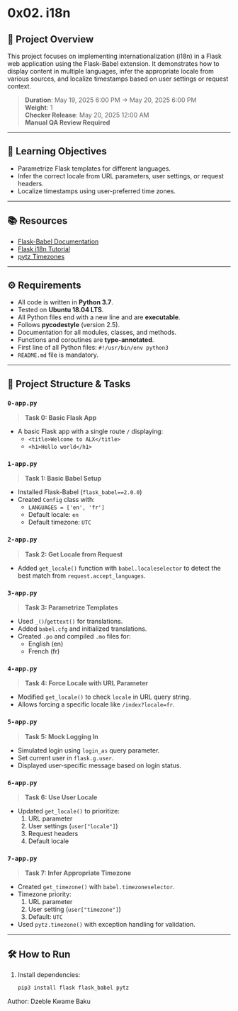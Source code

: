 # 0x02. i18n

## 📌 Project Overview
This project focuses on implementing internationalization (i18n) in a Flask web application using the Flask-Babel extension. It demonstrates how to display content in multiple languages, infer the appropriate locale from various sources, and localize timestamps based on user settings or request context.

> **Duration**: May 19, 2025 6:00 PM → May 20, 2025 6:00 PM  
> **Weight**: 1  
> **Checker Release**: May 20, 2025 12:00 AM  
> **Manual QA Review Required**

---

## 🧠 Learning Objectives
- Parametrize Flask templates for different languages.
- Infer the correct locale from URL parameters, user settings, or request headers.
- Localize timestamps using user-preferred time zones.

---

## 📚 Resources
- [Flask-Babel Documentation](https://python-babel.github.io/flask-babel/)
- [Flask i18n Tutorial](https://blog.miguelgrinberg.com/post/the-flask-mega-tutorial-part-xiii-i18n-and-l10n)
- [pytz Timezones](https://pytz.sourceforge.net/)

---

## ⚙️ Requirements
- All code is written in **Python 3.7**.
- Tested on **Ubuntu 18.04 LTS**.
- All Python files end with a new line and are **executable**.
- Follows **pycodestyle** (version 2.5).
- Documentation for all modules, classes, and methods.
- Functions and coroutines are **type-annotated**.
- First line of all Python files: `#!/usr/bin/env python3`
- `README.md` file is mandatory.

---

## 🚀 Project Structure & Tasks

### `0-app.py`
> **Task 0: Basic Flask App**  
- A basic Flask app with a single route `/` displaying:
  - `<title>Welcome to ALX</title>`
  - `<h1>Hello world</h1>`

### `1-app.py`
> **Task 1: Basic Babel Setup**  
- Installed Flask-Babel (`flask_babel==2.0.0`)
- Created `Config` class with:
  - `LANGUAGES = ['en', 'fr']`
  - Default locale: `en`
  - Default timezone: `UTC`

### `2-app.py`
> **Task 2: Get Locale from Request**  
- Added `get_locale()` function with `babel.localeselector` to detect the best match from `request.accept_languages`.

### `3-app.py`
> **Task 3: Parametrize Templates**  
- Used `_()`/`gettext()` for translations.
- Added `babel.cfg` and initialized translations.
- Created `.po` and compiled `.mo` files for:
  - English (en)
  - French (fr)

### `4-app.py`
> **Task 4: Force Locale with URL Parameter**  
- Modified `get_locale()` to check `locale` in URL query string.
- Allows forcing a specific locale like `/index?locale=fr`.

### `5-app.py`
> **Task 5: Mock Logging In**  
- Simulated login using `login_as` query parameter.
- Set current user in `flask.g.user`.
- Displayed user-specific message based on login status.

### `6-app.py`
> **Task 6: Use User Locale**  
- Updated `get_locale()` to prioritize:
  1. URL parameter
  2. User settings (`user["locale"]`)
  3. Request headers
  4. Default locale

### `7-app.py`
> **Task 7: Infer Appropriate Timezone**  
- Created `get_timezone()` with `babel.timezoneselector`.
- Timezone priority:
  1. URL parameter
  2. User setting (`user["timezone"]`)
  3. Default: `UTC`
- Used `pytz.timezone()` with exception handling for validation.

---

## 🛠️ How to Run

1. Install dependencies:
   ```bash
   pip3 install flask flask_babel pytz

Author: Dzeble Kwame Baku
